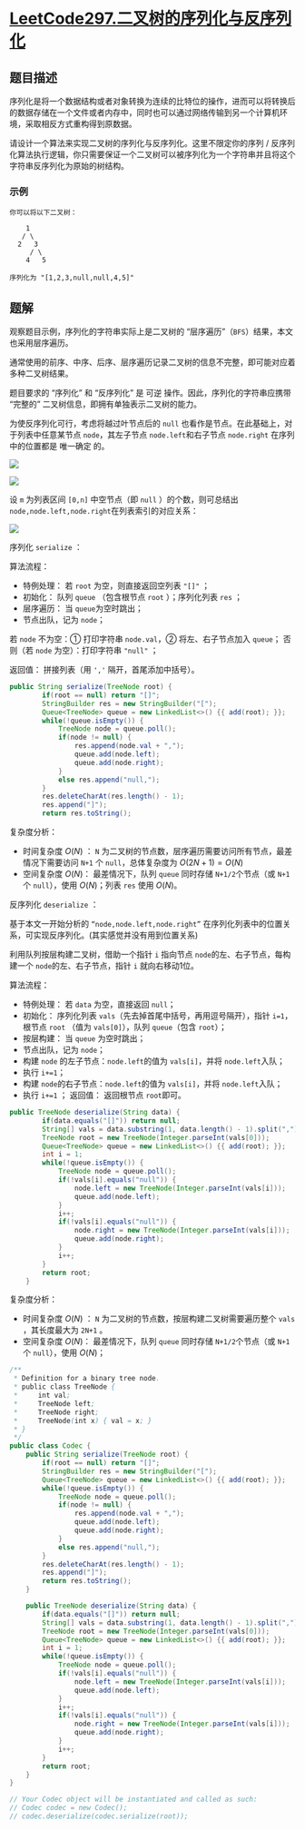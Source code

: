 # [LeetCode297.二叉树的序列化与反序列化](https://leetcode-cn.com/problems/serialize-and-deserialize-binary-tree/)
## 题目描述
序列化是将一个数据结构或者对象转换为连续的比特位的操作，进而可以将转换后的数据存储在一个文件或者内存中，同时也可以通过网络传输到另一个计算机环境，采取相反方式重构得到原数据。

请设计一个算法来实现二叉树的序列化与反序列化。这里不限定你的序列 / 反序列化算法执行逻辑，你只需要保证一个二叉树可以被序列化为一个字符串并且将这个字符串反序列化为原始的树结构。

### 示例
```
你可以将以下二叉树：

    1
   / \
  2   3
     / \
    4   5

序列化为 "[1,2,3,null,null,4,5]"
```
## 题解
观察题目示例，序列化的字符串实际上是二叉树的 “层序遍历”（`BFS`）结果，本文也采用层序遍历。

通常使用的前序、中序、后序、层序遍历记录二叉树的信息不完整，即可能对应着多种二叉树结果。

题目要求的 “序列化” 和 “反序列化” 是 可逆 操作。因此，序列化的字符串应携带 “完整的” 二叉树信息，即拥有单独表示二叉树的能力。

为使反序列化可行，考虑将越过叶节点后的 `null` 也看作是节点。在此基础上，对于列表中任意某节点 `node`，其左子节点 `node.left`和右子节点 `node.right` 在序列中的位置都是 唯一确定 的。

![](https://picgp.oss-cn-beijing.aliyuncs.com/img/20201012141239.png)

![](https://picgp.oss-cn-beijing.aliyuncs.com/img/20201012141308.png)

设 `m` 为列表区间 `[0,n]` 中空节点（即 `null` ）的个数，则可总结出 `node,node.left,node.right`在列表索引的对应关系：

![](https://picgp.oss-cn-beijing.aliyuncs.com/img/20201012141435.png)

序列化 `serialize` ：

算法流程：

- 特例处理： 若 `root` 为空，则直接返回空列表 `"[]"` ；
- 初始化： 队列 `queue` （包含根节点 `root` ）；序列化列表 `res` ；
- 层序遍历： 当 `queue`为空时跳出；
- 节点出队，记为 `node`；

若 `node` 不为空：① 打印字符串 `node.val`，② 将左、右子节点加入 `queue`；
否则（若 `node` 为空）：打印字符串 `"null"` ；

返回值： 拼接列表（用 `','` 隔开，首尾添加中括号）。

```java
public String serialize(TreeNode root) {
        if(root == null) return "[]";
        StringBuilder res = new StringBuilder("[");
        Queue<TreeNode> queue = new LinkedList<>() {{ add(root); }};
        while(!queue.isEmpty()) {
            TreeNode node = queue.poll();
            if(node != null) {
                res.append(node.val + ",");
                queue.add(node.left);
                queue.add(node.right);
            }
            else res.append("null,");
        }
        res.deleteCharAt(res.length() - 1);
        res.append("]");
        return res.toString();
```
复杂度分析：
- 时间复杂度 $O(N)$ ： `N` 为二叉树的节点数，层序遍历需要访问所有节点，最差情况下需要访问 `N+1` 个 `null`，总体复杂度为 $O(2N+1)=O(N)$
- 空间复杂度 $O(N)$： 最差情况下，队列 `queue` 同时存储 `N+1/2`个节点（或 `N+1`个 `null`），使用 $O(N)$；列表 `res` 使用 $O(N)$。

反序列化 `deserialize` ：

基于本文一开始分析的 `“node,node.left,node.right”` 在序列化列表中的位置关系，可实现反序列化。(其实感觉并没有用到位置关系)

利用队列按层构建二叉树，借助一个指针 `i` 指向节点 `node`的左、右子节点，每构建一个 `node`的左、右子节点，指针 `i` 就向右移动1位。

算法流程：

- 特例处理： 若 `data` 为空，直接返回 `null`；
- 初始化： 序列化列表 `vals`（先去掉首尾中括号，再用逗号隔开），指针 `i=1`，根节点 `root` （值为 `vals[0]`），队列 `queue`（包含 `root`）；
- 按层构建： 当 `queue` 为空时跳出；
- 节点出队，记为 `node`；
- 构建 `node` 的左子节点：`node.left`的值为 `vals[i]`，并将 `node.left`入队；
- 执行 `i+=1`；
- 构建 `node`的右子节点：`node.left`的值为 `vals[i]`，并将 `node.left`入队；
- 执行 `i+=1` ；
返回值： 返回根节点 `root`即可。

```java
public TreeNode deserialize(String data) {
        if(data.equals("[]")) return null;
        String[] vals = data.substring(1, data.length() - 1).split(",");
        TreeNode root = new TreeNode(Integer.parseInt(vals[0]));
        Queue<TreeNode> queue = new LinkedList<>() {{ add(root); }};
        int i = 1;
        while(!queue.isEmpty()) {
            TreeNode node = queue.poll();
            if(!vals[i].equals("null")) {
                node.left = new TreeNode(Integer.parseInt(vals[i]));
                queue.add(node.left);
            }
            i++;
            if(!vals[i].equals("null")) {
                node.right = new TreeNode(Integer.parseInt(vals[i]));
                queue.add(node.right);
            }
            i++;
        }
        return root;
    }
```
复杂度分析：
- 时间复杂度 $O(N)$ ： `N` 为二叉树的节点数，按层构建二叉树需要遍历整个 `vals` ，其长度最大为 `2N+1` 。
- 空间复杂度 $O(N)$： 最差情况下，队列 `queue` 同时存储 `N+1/2`个节点（或 `N+1`个 `null`），使用 $O(N)$；

```java
/**
 * Definition for a binary tree node.
 * public class TreeNode {
 *     int val;
 *     TreeNode left;
 *     TreeNode right;
 *     TreeNode(int x) { val = x; }
 * }
 */
public class Codec {
    public String serialize(TreeNode root) {
        if(root == null) return "[]";
        StringBuilder res = new StringBuilder("[");
        Queue<TreeNode> queue = new LinkedList<>() {{ add(root); }};
        while(!queue.isEmpty()) {
            TreeNode node = queue.poll();
            if(node != null) {
                res.append(node.val + ",");
                queue.add(node.left);
                queue.add(node.right);
            }
            else res.append("null,");
        }
        res.deleteCharAt(res.length() - 1);
        res.append("]");
        return res.toString();
    }

    public TreeNode deserialize(String data) {
        if(data.equals("[]")) return null;
        String[] vals = data.substring(1, data.length() - 1).split(",");
        TreeNode root = new TreeNode(Integer.parseInt(vals[0]));
        Queue<TreeNode> queue = new LinkedList<>() {{ add(root); }};
        int i = 1;
        while(!queue.isEmpty()) {
            TreeNode node = queue.poll();
            if(!vals[i].equals("null")) {
                node.left = new TreeNode(Integer.parseInt(vals[i]));
                queue.add(node.left);
            }
            i++;
            if(!vals[i].equals("null")) {
                node.right = new TreeNode(Integer.parseInt(vals[i]));
                queue.add(node.right);
            }
            i++;
        }
        return root;
    }
}

// Your Codec object will be instantiated and called as such:
// Codec codec = new Codec();
// codec.deserialize(codec.serialize(root));
```